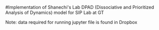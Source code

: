 #Implementation of Shanechi's Lab DPAD (Dissociative and Prioritized Analysis of Dynamics) model for SIP Lab at GT

Note: data required for running jupyter file is found in Dropbox
